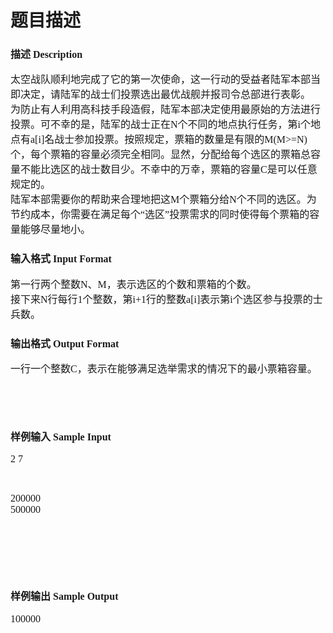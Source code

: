 # 题目描述


<div>
	<div>
		<div>
			<h3>
				<span style="font-family:&#39;Microsoft YaHei&#39;;font-size:16px;">描述 Description</span> 
			</h3>
			<div>
				<span style="font-family:&#39;Microsoft YaHei&#39;;font-size:16px;">太空战队顺利地完成了它的第一次使命，这一行动的受益者陆军本部当即决定，请陆军的战士们投票选出最优战舰并报司令总部进行表彰。</span><br/>
<span style="font-family:&#39;Microsoft YaHei&#39;;font-size:16px;"> 为防止有人利用高科技手段造假，陆军本部决定使用最原始的方法进行投票。可不幸的是，陆军的战士正在N个不同的地点执行任务，第i个地点有a[i]名战士参加投票。按照规定，票箱的数量是有限的M(M&gt;=N)个，每个票箱的容量必须完全相同。显然，分配给每个选区的票箱总容量不能比选区的战士数目少。不幸中的万幸，票箱的容量C是可以任意规定的。</span><br/>
<span style="font-family:&#39;Microsoft YaHei&#39;;font-size:16px;"> 陆军本部需要你的帮助来合理地把这M个票箱分给N个不同的选区。为节约成本，你需要在满足每个“选区”投票需求的同时使得每个票箱的容量能够尽量地小。</span> 
			</div>
		</div>
	</div>
	<div>
	</div>
	<div>
		<div>
		</div>
		<div>
		</div>
		<div>
		</div>
	</div>
</div>
<div>
	<div>
		<div>
		</div>
		<div>
		</div>
		<div>
		</div>
	</div>
	<div>
	</div>
	<div>
		<div>
			<h3>
				<span style="font-family:&#39;Microsoft YaHei&#39;;font-size:16px;">输入格式 Input Format</span> 
			</h3>
			<div>
				<span style="font-family:&#39;Microsoft YaHei&#39;;font-size:16px;">第一行两个整数N、M，表示选区的个数和票箱的个数。</span><br/>
<span style="font-family:&#39;Microsoft YaHei&#39;;font-size:16px;"> 接下来N行每行1个整数，第i+1行的整数a[i]表示第i个选区参与投票的士兵数。</span><br/>
			</div>
		</div>
	</div>
	<div>
	</div>
	<div>
		<div>
		</div>
		<div>
		</div>
		<div>
		</div>
	</div>
</div>
<div>
	<div>
		<div>
		</div>
		<div>
		</div>
		<div>
		</div>
	</div>
	<div>
	</div>
	<div>
		<div>
			<h3>
				<span style="font-family:&#39;Microsoft YaHei&#39;;font-size:16px;">输出格式 Output Format</span> 
			</h3>
			<p>
				<span style="font-family:&#39;Microsoft YaHei&#39;;font-size:16px;">一行一个整数C，表示在能够满足选举需求的情况下的最小票箱容量。</span> 
			</p>
			<p>
				<br/>
			</p>
			<div>
				<div>
					<div>
						<p>
							<br/>
						</p>
						<h3>
							<span style="font-family:&#39;Microsoft YaHei&#39;;font-size:16px;">样例输入 Sample Input</span> 
						</h3>
						<p>
							<span style="font-family:&#39;Microsoft YaHei&#39;;font-size:16px;">2 7</span> 
						</p>
						<p>
							<br/>
						</p>
						<div>
							<span style="font-family:&#39;Microsoft YaHei&#39;;font-size:16px;">200000</span> 
						</div>
						<div>
							<span style="font-family:&#39;Microsoft YaHei&#39;;font-size:16px;">500000</span> 
						</div>
						<p>
							<br/>
						</p>
						<p>
							<br/>
						</p>
						<div>
						</div>
					</div>
				</div>
				<div>
				</div>
				<div>
					<div>
					</div>
					<div>
					</div>
					<div>
					</div>
				</div>
			</div>
			<div>
				<div>
					<div>
					</div>
					<div>
					</div>
					<div>
					</div>
				</div>
				<div>
				</div>
				<div>
					<p>
						<br/>
					</p>
					<h3>
						<span style="font-family:&#39;Microsoft YaHei&#39;;font-size:16px;">样例输出 Sample Output</span> 
					</h3>
					<p>
						<span style="font-family:&#39;Microsoft YaHei&#39;;font-size:16px;">100000</span> 
					</p>
					<p>
						<br/>
					</p>
					<p>
						<br/>
					</p>
				</div>
			</div>
<br/>
			<p>
				<br/>
			</p>
		</div>
	</div>
</div>
